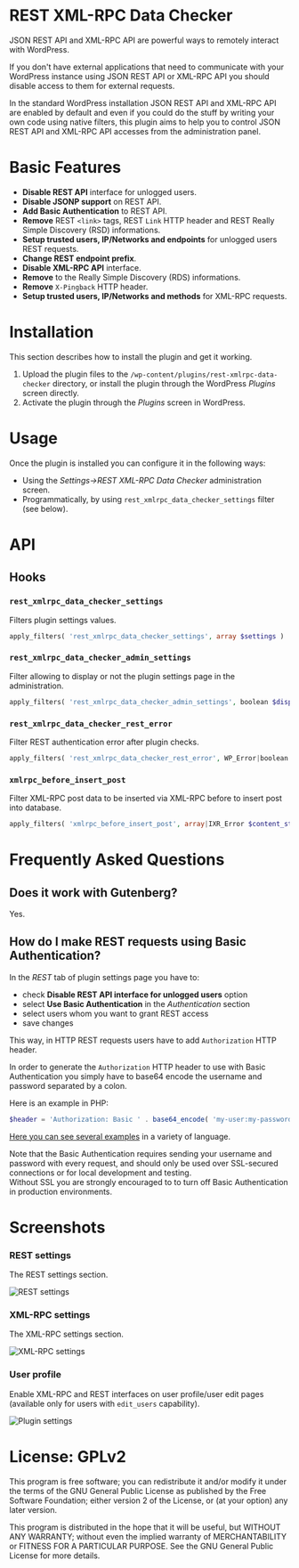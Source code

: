 # REST XML-RPC Data Checker

JSON REST API and XML-RPC API are powerful ways to remotely interact with WordPress.

If you don't have external applications that need to communicate with your WordPress instance using JSON REST API or XML-RPC API you should disable access to them for external requests.

In the standard WordPress installation JSON REST API and XML-RPC API are enabled by default and even if you could do the stuff by writing your own code using native filters, this plugin aims to help you to control JSON REST API and XML-RPC API accesses from the administration panel.

# Basic Features

* **Disable REST API** interface for unlogged users.
* **Disable JSONP support** on REST API.
* **Add Basic Authentication** to REST API.
* **Remove** REST `<link>` tags, REST `Link` HTTP header and REST Really Simple Discovery (RSD) informations.
* **Setup trusted users, IP/Networks and endpoints** for unlogged users REST requests.
* **Change REST endpoint prefix**.
* **Disable XML-RPC API** interface.
* **Remove** <link> to the Really Simple Discovery (RDS) informations.
* **Remove** `X-Pingback` HTTP header.
* **Setup trusted users, IP/Networks and methods** for XML-RPC requests.

# Installation

This section describes how to install the plugin and get it working.

1. Upload the plugin files to the `/wp-content/plugins/rest-xmlrpc-data-checker` directory, or install the plugin through the WordPress _Plugins_ screen directly.
1. Activate the plugin through the _Plugins_ screen in WordPress.

# Usage

Once the plugin is installed you can configure it in the following ways:

* Using the _Settings->REST XML-RPC Data Checker_ administration screen.
* Programmatically, by using `rest_xmlrpc_data_checker_settings` filter (see below).

# API

## Hooks

### `rest_xmlrpc_data_checker_settings`

Filters plugin settings values.

```php
apply_filters( 'rest_xmlrpc_data_checker_settings', array $settings )
```

### `rest_xmlrpc_data_checker_admin_settings`

Filter allowing to display or not the plugin settings page in the administration.

```php
apply_filters( 'rest_xmlrpc_data_checker_admin_settings', boolean $display )
```

### `rest_xmlrpc_data_checker_rest_error`

Filter REST authentication error after plugin checks.

```php
apply_filters( 'rest_xmlrpc_data_checker_rest_error', WP_Error|boolean $result )
```

### `xmlrpc_before_insert_post`

Filter XML-RPC post data to be inserted via XML-RPC before to insert post into database.

```php
apply_filters( 'xmlrpc_before_insert_post', array|IXR_Error $content_struct, WP_User $user );
```

# Frequently Asked Questions

## Does it work with Gutenberg?

Yes.

## How do I make REST requests using Basic Authentication?

In the _REST_ tab of plugin settings page you have to:

* check **Disable REST API interface for unlogged users** option
* select **Use Basic Authentication** in the _Authentication_ section
* select users whom you want to grant REST access
* save changes

This way, in HTTP REST requests users have to add `Authorization` HTTP header.

In order to generate the `Authorization` HTTP header to use with Basic Authentication you simply have to base64 encode the username and password separated by a colon.

Here is an example in PHP:

```php
$header = 'Authorization: Basic ' . base64_encode( 'my-user:my-password' );
```

[Here you can see several examples](https://gist.github.com/enrico-sorcinelli/d33b6889888e95f710bc50a2090a25cf) in a variety of language.

Note that the Basic Authentication requires sending your username and password with every request, and should only be used over SSL-secured connections or for local development and testing.	
Without SSL you are strongly encouraged to to turn off Basic Authentication in production environments.

# Screenshots 

### REST settings ###

The REST settings section.

![REST settings](https://raw.githubusercontent.com/enrico-sorcinelli/rest-xmlrpc-data-checker/master/assets-wp/screenshot-1.png)

### XML-RPC settings ###

The XML-RPC settings section.

![XML-RPC settings](https://raw.githubusercontent.com/enrico-sorcinelli/rest-xmlrpc-data-checker/master/assets-wp/screenshot-2.png)

### User profile ###

Enable XML-RPC and REST interfaces on user profile/user edit pages (available only for users with `edit_users` capability).

![Plugin settings](https://raw.githubusercontent.com/enrico-sorcinelli/rest-xmlrpc-data-checker/master/assets-wp/screenshot-3.png)

# License: GPLv2 #

This program is free software; you can redistribute it and/or modify
it under the terms of the GNU General Public License as published by
the Free Software Foundation; either version 2 of the License, or
(at your option) any later version.

This program is distributed in the hope that it will be useful,
but WITHOUT ANY WARRANTY; without even the implied warranty of
MERCHANTABILITY or FITNESS FOR A PARTICULAR PURPOSE.  See the
GNU General Public License for more details.